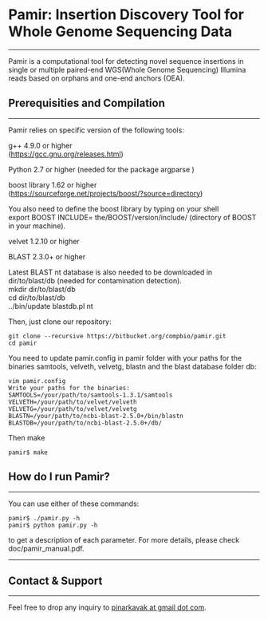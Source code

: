 # **Pamir**: Insertion Discovery Tool for Whole Genome Sequencing Data

---

Pamir is a computational tool for detecting novel sequence insertions in single or multiple paired-end WGS(Whole Genome Sequencing) Illumina reads based on orphans and one-end anchors (OEA).

## Prerequisities and Compilation
---

Pamir relies on specific version of the following tools:  

g++ 4.9.0 or higher  
(https://gcc.gnu.org/releases.html)  

Python 2.7 or higher (needed for the package argparse )  

boost library 1.62 or higher  
(https://sourceforge.net/projects/boost/?source=directory) 

You also need to define the boost library by typing on your shell  
export BOOST INCLUDE= the/BOOST/version/include/ (directory of BOOST in your machine).

velvet 1.2.10 or higher

BLAST 2.3.0+ or higher

Latest BLAST nt database is also needed to be downloaded in dir/to/blast/db (needed for contamination detection).  
mkdir dir/to/blast/db  
cd dir/to/blast/db  
../bin/update blastdb.pl nt  

Then, just clone our repository:

```
git clone --recursive https://bitbucket.org/compbio/pamir.git
cd pamir
```

You need to update pamir.config in pamir folder with your paths for the binaries samtools, velveth, velvetg, blastn and the blast database folder db: 
```
vim pamir.config
Write your paths for the binaries:
SAMTOOLS=/your/path/to/samtools-1.3.1/samtools
VELVETH=/your/path/to/velvet/velveth
VELVETG=/your/path/to/velvet/velvetg
BLASTN=/your/path/to/ncbi-blast-2.5.0+/bin/blastn
BLASTDB=/your/path/to/ncbi-blast-2.5.0+/db/
```

Then make
```
pamir$ make
```

## How do I run Pamir?
---

You can use either of these commands:
```
pamir$ ./pamir.py -h
pamir$ python pamir.py -h
```
to get a description of each parameter. For more details, please check doc/pamir_manual.pdf.


---


## Contact & Support
---

Feel free to drop any inquiry to [pinarkavak at gmail dot com](mailto:).
